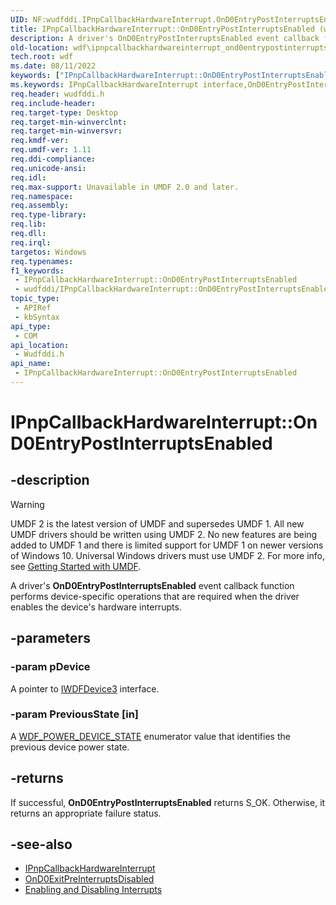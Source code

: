 ```yaml
---
UID: NF:wudfddi.IPnpCallbackHardwareInterrupt.OnD0EntryPostInterruptsEnabled
title: IPnpCallbackHardwareInterrupt::OnD0EntryPostInterruptsEnabled (wudfddi.h)
description: A driver's OnD0EntryPostInterruptsEnabled event callback function performs device-specific operations that are required when the driver enables the device's hardware interrupts.
old-location: wdf\ipnpcallbackhardwareinterrupt_ond0entrypostinterruptsenabled.htm
tech.root: wdf
ms.date: 08/11/2022
keywords: ["IPnpCallbackHardwareInterrupt::OnD0EntryPostInterruptsEnabled"]
ms.keywords: IPnpCallbackHardwareInterrupt interface,OnD0EntryPostInterruptsEnabled method, IPnpCallbackHardwareInterrupt.OnD0EntryPostInterruptsEnabled, IPnpCallbackHardwareInterrupt::OnD0EntryPostInterruptsEnabled, OnD0EntryPostInterruptsEnabled, OnD0EntryPostInterruptsEnabled method, OnD0EntryPostInterruptsEnabled method,IPnpCallbackHardwareInterrupt interface, umdf.ipnpcallbackhardwareinterrupt_ond0entrypostinterruptsenabled, wdf.ipnpcallbackhardwareinterrupt_ond0entrypostinterruptsenabled, wudfddi/IPnpCallbackHardwareInterrupt::OnD0EntryPostInterruptsEnabled
req.header: wudfddi.h
req.include-header: 
req.target-type: Desktop
req.target-min-winverclnt: 
req.target-min-winversvr: 
req.kmdf-ver: 
req.umdf-ver: 1.11
req.ddi-compliance: 
req.unicode-ansi: 
req.idl: 
req.max-support: Unavailable in UMDF 2.0 and later.
req.namespace: 
req.assembly: 
req.type-library: 
req.lib: 
req.dll: 
req.irql: 
targetos: Windows
req.typenames: 
f1_keywords:
 - IPnpCallbackHardwareInterrupt::OnD0EntryPostInterruptsEnabled
 - wudfddi/IPnpCallbackHardwareInterrupt::OnD0EntryPostInterruptsEnabled
topic_type:
 - APIRef
 - kbSyntax
api_type:
 - COM
api_location:
 - Wudfddi.h
api_name:
 - IPnpCallbackHardwareInterrupt::OnD0EntryPostInterruptsEnabled
---
```


# IPnpCallbackHardwareInterrupt::OnD0EntryPostInterruptsEnabled

## -description

> [!WARNING]
> UMDF 2 is the latest version of UMDF and supersedes UMDF 1. All new UMDF drivers should be written using UMDF 2. No new features are being added to UMDF 1 and there is limited support for UMDF 1 on newer versions of Windows 10. Universal Windows drivers must use UMDF 2. For more info, see [Getting Started with UMDF](/windows-hardware/drivers/wdf/getting-started-with-umdf-version-2).

A driver's **OnD0EntryPostInterruptsEnabled** event callback function performs device-specific operations that are required when the driver enables the device's hardware interrupts.

## -parameters

### -param pDevice

A pointer to [IWDFDevice3](/windows-hardware/drivers/ddi/wudfddi/nn-wudfddi-iwdfdevice3) interface.

### -param PreviousState [in]

A [WDF_POWER_DEVICE_STATE](/windows-hardware/drivers/ddi/wdfdevice/ne-wdfdevice-_wdf_power_device_state) enumerator value that identifies the previous device power state.

## -returns

If successful, **OnD0EntryPostInterruptsEnabled** returns S_OK. Otherwise, it returns an appropriate failure status.

## -see-also

- [IPnpCallbackHardwareInterrupt](/windows-hardware/drivers/ddi/wudfddi/nn-wudfddi-ipnpcallbackhardwareinterrupt)
- [OnD0ExitPreInterruptsDisabled](/windows-hardware/drivers/ddi/wudfddi/nf-wudfddi-ipnpcallbackhardwareinterrupt-ond0exitpreinterruptsdisabled)
- [Enabling and Disabling Interrupts](/windows-hardware/drivers/wdf/enabling-and-disabling-interrupts)
